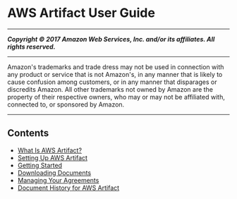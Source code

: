 # AWS Artifact User Guide

-----
*****Copyright &copy; 2017 Amazon Web Services, Inc. and/or its affiliates. All rights reserved.*****

-----
Amazon's trademarks and trade dress may not be used in 
     connection with any product or service that is not Amazon's, 
     in any manner that is likely to cause confusion among customers, 
     or in any manner that disparages or discredits Amazon. All other 
     trademarks not owned by Amazon are the property of their respective
     owners, who may or may not be affiliated with, connected to, or 
     sponsored by Amazon.

-----
## Contents
+ [What Is AWS Artifact?](what-is-aws-artifact.md)
+ [Setting Up AWS Artifact](setting-up.md)
+ [Getting Started](getting-started.md)
+ [Downloading Documents](downloading-documents.md)
+ [Managing Your Agreements](managingagreements.md)
+ [Document History for AWS Artifact](doc-history.md)